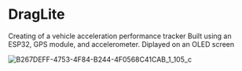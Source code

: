 # DragLite
Creating of a vehicle acceleration performance tracker
Built using an ESP32, GPS module, and accelerometer.
Diplayed on an OLED screen

![B267DEFF-4753-4F84-B244-4F0568C41CAB_1_105_c](https://github.com/kaleymer/DragLite/assets/148270185/c8f1beb1-6d93-49f0-ad53-d845c5e6bdd9)
